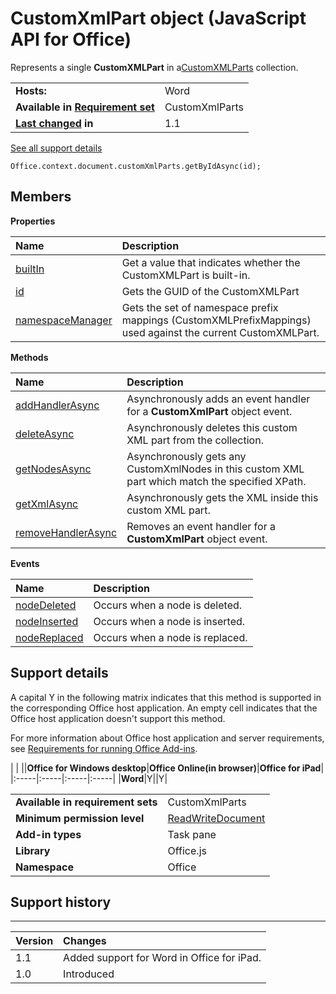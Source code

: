 
# CustomXmlPart object (JavaScript API for Office)
Represents a single  **CustomXMLPart** in a[CustomXMLParts](../reference/shared/customxmlparts-object/customxmlparts-object.md) collection.

|||
|:-----|:-----|
|**Hosts:**|Word|
|**Available in [Requirement set](http://msdn.microsoft.com/library/6b6702f2-b0a5-46ab-a356-8dda897ca8ae%28Office.15%29.aspx)**|CustomXmlParts|
|**[Last changed](#bk_history) in**|1.1|
[See all support details](#bk_support)

```
Office.context.document.customXmlParts.getByIdAsync(id);
```


## Members


**Properties**


|**Name**|**Description**|
|:-----|:-----|
|[builtIn](../reference/shared/customxmlpart-object/builtin-property.md)|Get a value that indicates whether the CustomXMLPart is built-in.|
|[id](../reference/shared/customxmlpart-object/id-property.md)|Gets the GUID of the CustomXMLPart|
|[namespaceManager](../reference/shared/customxmlpart-object/namespacemanager-property.md)|Gets the set of namespace prefix mappings (CustomXMLPrefixMappings) used against the current CustomXMLPart.|

**Methods**


|**Name**|**Description**|
|:-----|:-----|
|[addHandlerAsync](../reference/shared/customxmlpart-object/addhandlerasync-method.md)|Asynchronously adds an event handler for a  **CustomXmlPart** object event.|
|[deleteAsync](../reference/shared/customxmlpart-object/deleteasync-method.md)|Asynchronously deletes this custom XML part from the collection.|
|[getNodesAsync](../reference/shared/customxmlpart-object/getnodesasync-method.md)|Asynchronously gets any CustomXmlNodes in this custom XML part which match the specified XPath.|
|[getXmlAsync](../reference/shared/customxmlpart-object/getxmlasync-method.md)|Asynchronously gets the XML inside this custom XML part.|
|[removeHandlerAsync](../reference/shared/customxmlpart-object/removehandlerasync-method.md)|Removes an event handler for a  **CustomXmlPart** object event.|

**Events**


|**Name**|**Description**|
|:-----|:-----|
|[nodeDeleted](../reference/shared/customxmlpart-object/nodedeleted-event.md)|Occurs when a node is deleted.|
|[nodeInserted](../reference/shared/customxmlpart-object/nodeinserted-event.md)|Occurs when a node is inserted.|
|[nodeReplaced](../reference/shared/customxmlpart-object/nodereplaced-event.md)|Occurs when a node is replaced.|

## Support details
<a name="bk_support"> </a>

A capital Y in the following matrix indicates that this method is supported in the corresponding Office host application. An empty cell indicates that the Office host application doesn't support this method.

For more information about Office host application and server requirements, see [Requirements for running Office Add-ins](http://msdn.microsoft.com/library/67340567-bb9a-498c-96d3-3f52f28c16bc%28Office.15%29.aspx).


|
|
||**Office for Windows desktop**|**Office Online(in browser)**|**Office for iPad**|
|:-----|:-----|:-----|:-----|
|**Word**|Y||Y|

|||
|:-----|:-----|
|**Available in requirement sets**|CustomXmlParts|
|**Minimum permission level**|[ReadWriteDocument](http://msdn.microsoft.com/library/da2efadc-4ebf-45fe-be39-397ac1eb1dbd%28Office.15%29.aspx)|
|**Add-in types**|Task pane|
|**Library**|Office.js|
|**Namespace**|Office|

## Support history
<a name="bk_history"> </a>


****


|**Version**|**Changes**|
|:-----|:-----|
|1.1|Added support for Word in Office for iPad.|
|1.0|Introduced|
